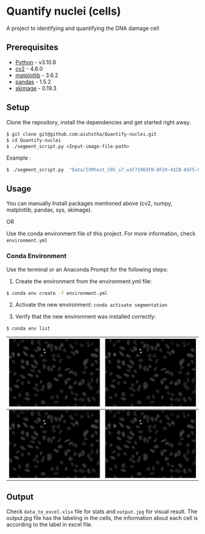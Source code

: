 # Quantify nuclei (cells)

A project to identifying and quantifying the DNA damage cell
    
## Prerequisites

- [Python](https://www.python.org/downloads/) - v3.10.8
- [cv2](https://pypi.org/project/opencv-python/) - 4.6.0
- [matplotlib](https://matplotlib.org/stable/users/installing/index.html) - 3.6.2
- [pandas](https://pypi.org/project/pandas/) - 1.5.2
- [skimage](https://pypi.org/project/scikit-image/) - 0.19.3

## Setup
Clone the repository, install the dependencies and get started right away.

    $ git clone git@github.com:aishstha/Quantify-nuclei.git
    $ cd Quantify-nuclei
    $ ./segment_script.py <Input-image-file-path> 
    
Example :
```bash
$ ./segment_script.py  "Data/IXMtest_C05_s7_w1F71963FB-8F29-41CB-A5F5-07CB9584BBC5.tif"

```
 
## Usage

You can manually Install packages mentioned above (cv2, numpy, matplotlib, pandas, sys, skimage).

OR 

Use the conda environment file of this project. For more information, check `environment.yml` 
    
### Conda Environment 

Use the terminal or an Anaconda Prompt for the following steps:

1. Create the environment from the environment.yml file:

```bash
$ conda env create -f environment.yml

```
2. Activate the new environment: `conda activate segmentation`

3. Verify that the new environment was installed correctly:

```bash
$ conda env list

```


| ![Kiku](SampleResult/input.png)         | ![Kiku](SampleResult/input.png)         |
| --------------------------------------- | --------------------------------------- |
| ![Kiku](SampleResult/input.png)         | ![Kiku](SampleResult/input.png)         |

## Output

Check `data_to_excel.xlsx` file for stats and `output.jpg` for visual result. The output.jpg file has the labeling in the cells, the information about each cell is according to the label in excel file. 
